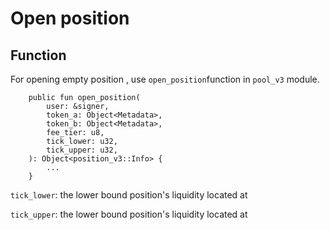 # Open position

## Function

For opening empty position , use `open_position`function in `pool_v3` module.

```
    public fun open_position(
        user: &signer,
        token_a: Object<Metadata>,
        token_b: Object<Metadata>,
        fee_tier: u8,
        tick_lower: u32,
        tick_upper: u32,
    ): Object<position_v3::Info> {
        ...
    }

```

`tick_lower`: the lower bound position's liquidity located at

`tick_upper`: the lower bound position's liquidity located at

